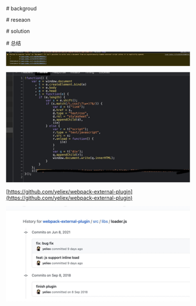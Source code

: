 \# backgroud

\# reseaon

\# solution

\# 总结

![image.png](assert/1623914394676-9ad49d03-fbc0-45f0-93b5-bcf3ff686552.png)

![image.png](assert/1623914436596-96f61832-696a-4415-ac56-4108cc867162.png)

[https://github.com/yeliex/webpack-external-plugin](https://github.com/yeliex/webpack-external-plugin)

![image.png](assert/1623926615226-fd5abd5b-0c6d-4e3a-b364-42815cd19f84.png)